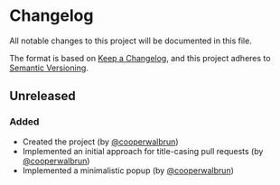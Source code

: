 # Changelog

All notable changes to this project will be documented in this file.

The format is based on [Keep a Changelog](https://keepachangelog.com/en/1.1.0/),
and this project adheres to [Semantic Versioning](https://semver.org/spec/v2.0.0.html).

## Unreleased

### Added

* Created the project (by [@cooperwalbrun](https://github.com/cooperwalbrun))
* Implemented an initial approach for title-casing pull requests (by [@cooperwalbrun](https://github.com/cooperwalbrun))
* Implemented a minimalistic popup (by [@cooperwalbrun](https://github.com/cooperwalbrun))
